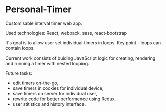 # Personal-Timer
Customisable interval timer web app.

Used technologies: React, webpack, sass, react-bootstrap


It's goal is to allow user set individual timers in loops. Key point - loops can contain loops. 

Current work consists of buiding JavaScript logic for creating, rendering and running a timer with nested looping. 

Future tasks:
  - edit timers on-the-go,
  - save timers in cookies for individual device,
  - save timers on server for individual user,
  - rewrite code for better performence using Redux,
  - user stitistics and history interface.
